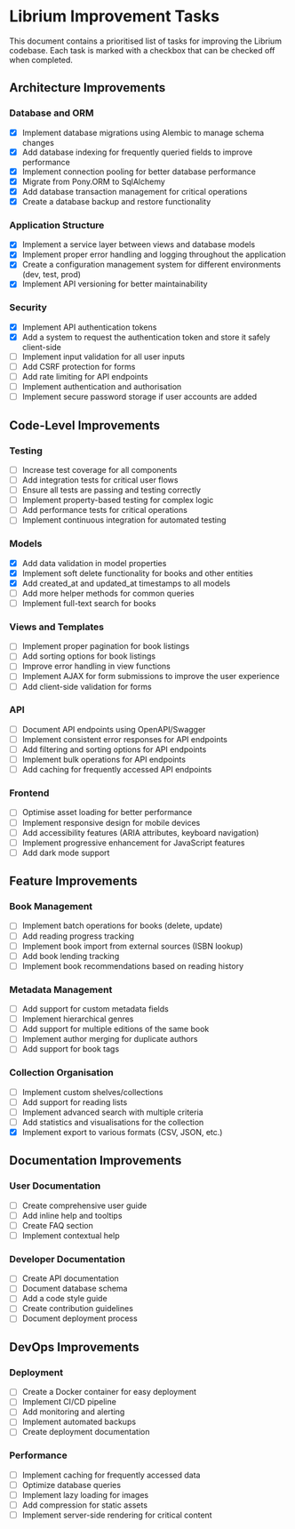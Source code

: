 # Librium Improvement Tasks

This document contains a prioritised list of tasks for improving the Librium codebase. Each task is marked with a checkbox that can be checked off when completed.

## Architecture Improvements

### Database and ORM
- [x] Implement database migrations using Alembic to manage schema changes
- [x] Add database indexing for frequently queried fields to improve performance
- [x] Implement connection pooling for better database performance
- [x] Migrate from Pony.ORM to SqlAlchemy
- [x] Add database transaction management for critical operations
- [x] Create a database backup and restore functionality

### Application Structure
- [x] Implement a service layer between views and database models
- [x] Implement proper error handling and logging throughout the application
- [x] Create a configuration management system for different environments (dev, test, prod)
- [x] Implement API versioning for better maintainability

[//]: # (- [ ] Implement centralised binary storage for cover images)

### Security
- [x] Implement API authentication tokens
- [x] Add a system to request the authentication token and store it safely client-side
- [ ] Implement input validation for all user inputs
- [ ] Add CSRF protection for forms
- [ ] Add rate limiting for API endpoints
- [ ] Implement authentication and authorisation
- [ ] Implement secure password storage if user accounts are added

## Code-Level Improvements

### Testing
- [ ] Increase test coverage for all components
- [ ] Add integration tests for critical user flows
- [ ] Ensure all tests are passing and testing correctly
- [ ] Implement property-based testing for complex logic
- [ ] Add performance tests for critical operations
- [ ] Implement continuous integration for automated testing

### Models
- [x] Add data validation in model properties
- [x] Implement soft delete functionality for books and other entities
- [x] Add created_at and updated_at timestamps to all models
- [ ] Add more helper methods for common queries
- [ ] Implement full-text search for books

### Views and Templates
- [ ] Implement proper pagination for book listings
- [ ] Add sorting options for book listings
- [ ] Improve error handling in view functions
- [ ] Implement AJAX for form submissions to improve the user experience
- [ ] Add client-side validation for forms

### API
- [ ] Document API endpoints using OpenAPI/Swagger
- [ ] Implement consistent error responses for API endpoints
- [ ] Add filtering and sorting options for API endpoints
- [ ] Implement bulk operations for API endpoints
- [ ] Add caching for frequently accessed API endpoints

### Frontend
- [ ] Optimise asset loading for better performance
- [ ] Implement responsive design for mobile devices
- [ ] Add accessibility features (ARIA attributes, keyboard navigation)
- [ ] Implement progressive enhancement for JavaScript features
- [ ] Add dark mode support

## Feature Improvements

### Book Management
- [ ] Implement batch operations for books (delete, update)
- [ ] Add reading progress tracking
- [ ] Implement book import from external sources (ISBN lookup)
- [ ] Add book lending tracking
- [ ] Implement book recommendations based on reading history

### Metadata Management
- [ ] Add support for custom metadata fields
- [ ] Implement hierarchical genres
- [ ] Add support for multiple editions of the same book
- [ ] Implement author merging for duplicate authors
- [ ] Add support for book tags

### Collection Organisation
- [ ] Implement custom shelves/collections
- [ ] Add support for reading lists
- [ ] Implement advanced search with multiple criteria
- [ ] Add statistics and visualisations for the collection
- [x] Implement export to various formats (CSV, JSON, etc.)

## Documentation Improvements

### User Documentation
- [ ] Create comprehensive user guide
- [ ] Add inline help and tooltips
- [ ] Create FAQ section
- [ ] Implement contextual help

### Developer Documentation
- [ ] Create API documentation
- [ ] Document database schema
- [ ] Add a code style guide
- [ ] Create contribution guidelines
- [ ] Document deployment process

## DevOps Improvements

### Deployment
- [ ] Create a Docker container for easy deployment
- [ ] Implement CI/CD pipeline
- [ ] Add monitoring and alerting
- [ ] Implement automated backups
- [ ] Create deployment documentation

### Performance
- [ ] Implement caching for frequently accessed data
- [ ] Optimize database queries
- [ ] Implement lazy loading for images
- [ ] Add compression for static assets
- [ ] Implement server-side rendering for critical content
